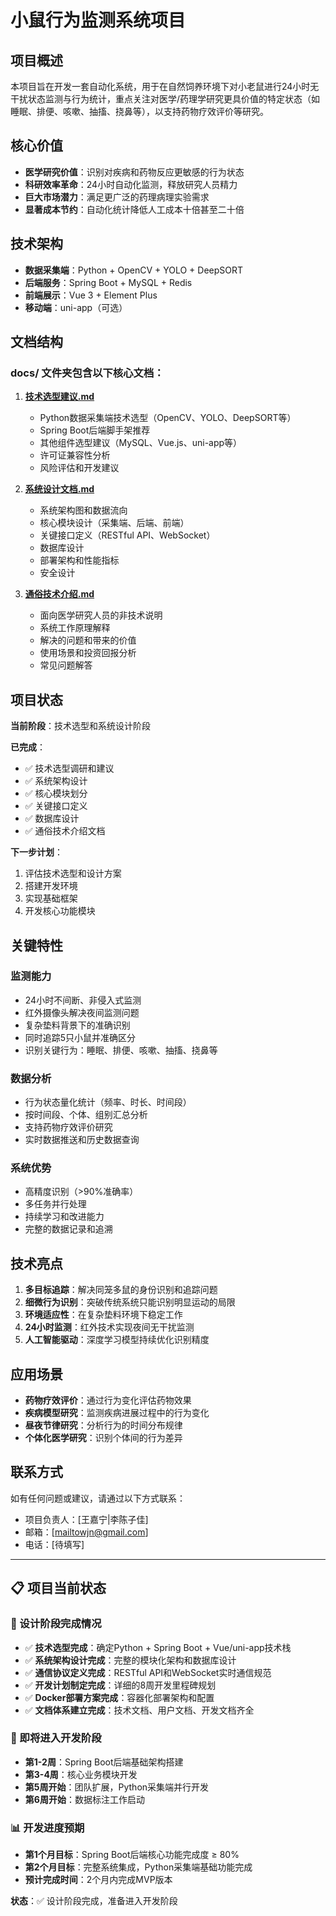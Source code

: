 # 小鼠行为监测系统项目

## 项目概述

本项目旨在开发一套自动化系统，用于在自然饲养环境下对小老鼠进行24小时无干扰状态监测与行为统计，重点关注对医学/药理学研究更具价值的特定状态（如睡眠、排便、咳嗽、抽搐、挠鼻等），以支持药物疗效评价等研究。

## 核心价值

- **医学研究价值**：识别对疾病和药物反应更敏感的行为状态
- **科研效率革命**：24小时自动化监测，释放研究人员精力
- **巨大市场潜力**：满足更广泛的药理病理实验需求
- **显著成本节约**：自动化统计降低人工成本十倍甚至二十倍

## 技术架构

- **数据采集端**：Python + OpenCV + YOLO + DeepSORT
- **后端服务**：Spring Boot + MySQL + Redis
- **前端展示**：Vue 3 + Element Plus
- **移动端**：uni-app（可选）

## 文档结构

### docs/ 文件夹包含以下核心文档：

1. **[技术选型建议.md](./docs/技术选型建议.md)**
   - Python数据采集端技术选型（OpenCV、YOLO、DeepSORT等）
   - Spring Boot后端脚手架推荐
   - 其他组件选型建议（MySQL、Vue.js、uni-app等）
   - 许可证兼容性分析
   - 风险评估和开发建议

2. **[系统设计文档.md](./docs/系统设计文档.md)**
   - 系统架构图和数据流向
   - 核心模块设计（采集端、后端、前端）
   - 关键接口定义（RESTful API、WebSocket）
   - 数据库设计
   - 部署架构和性能指标
   - 安全设计

3. **[通俗技术介绍.md](./docs/通俗技术介绍.md)**
   - 面向医学研究人员的非技术说明
   - 系统工作原理解释
   - 解决的问题和带来的价值
   - 使用场景和投资回报分析
   - 常见问题解答

## 项目状态

**当前阶段**：技术选型和系统设计阶段

**已完成**：
- ✅ 技术选型调研和建议
- ✅ 系统架构设计
- ✅ 核心模块划分
- ✅ 关键接口定义
- ✅ 数据库设计
- ✅ 通俗技术介绍文档

**下一步计划**：
1. 评估技术选型和设计方案
2. 搭建开发环境
3. 实现基础框架
4. 开发核心功能模块

## 关键特性

### 监测能力
- 24小时不间断、非侵入式监测
- 红外摄像头解决夜间监测问题
- 复杂垫料背景下的准确识别
- 同时追踪5只小鼠并准确区分
- 识别关键行为：睡眠、排便、咳嗽、抽搐、挠鼻等

### 数据分析
- 行为状态量化统计（频率、时长、时间段）
- 按时间段、个体、组别汇总分析
- 支持药物疗效评价研究
- 实时数据推送和历史数据查询

### 系统优势
- 高精度识别（>90%准确率）
- 多任务并行处理
- 持续学习和改进能力
- 完整的数据记录和追溯

## 技术亮点

1. **多目标追踪**：解决同笼多鼠的身份识别和追踪问题
2. **细微行为识别**：突破传统系统只能识别明显运动的局限
3. **环境适应性**：在复杂垫料环境下稳定工作
4. **24小时监测**：红外技术实现夜间无干扰监测
5. **人工智能驱动**：深度学习模型持续优化识别精度

## 应用场景

- **药物疗效评价**：通过行为变化评估药物效果
- **疾病模型研究**：监测疾病进展过程中的行为变化
- **昼夜节律研究**：分析行为的时间分布规律
- **个体化医学研究**：识别个体间的行为差异

## 联系方式

如有任何问题或建议，请通过以下方式联系：

- 项目负责人：[王嘉宁|李陈子佳]
- 邮箱：[mailtowjn@gmail.com]
- 电话：[待填写]

---

## 📋 项目当前状态

### 🎯 设计阶段完成情况
- ✅ **技术选型完成**：确定Python + Spring Boot + Vue/uni-app技术栈
- ✅ **系统架构设计完成**：完整的模块化架构和数据库设计
- ✅ **通信协议定义完成**：RESTful API和WebSocket实时通信规范
- ✅ **开发计划制定完成**：详细的8周开发里程碑规划
- ✅ **Docker部署方案完成**：容器化部署架构和配置
- ✅ **文档体系建立完成**：技术文档、用户文档、开发文档齐全

### 🚀 即将进入开发阶段
- **第1-2周**：Spring Boot后端基础架构搭建
- **第3-4周**：核心业务模块开发
- **第5周开始**：团队扩展，Python采集端并行开发
- **第6周开始**：数据标注工作启动

### 📊 开发进度预期
- **第1个月目标**：Spring Boot后端核心功能完成度 ≥ 80%
- **第2个月目标**：完整系统集成，Python采集端基础功能完成
- **预计完成时间**：2个月内完成MVP版本

**状态**：✅ 设计阶段完成，准备进入开发阶段